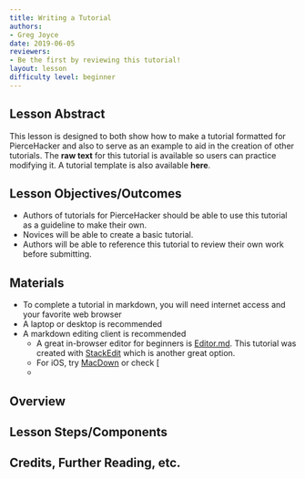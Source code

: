 ```yaml
---
title: Writing a Tutorial
authors:
- Greg Joyce
date: 2019-06-05
reviewers:
- Be the first by reviewing this tutorial!
layout: lesson
difficulty level: beginner
---
```


## Lesson Abstract
This lesson is designed to both show how to make a tutorial formatted for PierceHacker and also to serve as an example to aid in the creation of other tutorials. The **raw text** for this tutorial is available so users can practice modifying it. A tutorial template is also available **here**.

## Lesson Objectives/Outcomes
* Authors of tutorials for PierceHacker should be able to use this tutorial as a guideline to make their own. 
* Novices will be able to create a basic tutorial.
* Authors will be able to reference this tutorial to review their own work before submitting.

## Materials
* To complete a tutorial in markdown, you will need internet access and your favorite web browser
* A laptop or desktop is recommended
* A markdown editing client is recommended
	- A great in-browser editor for beginners is [Editor.md](https://dillinger.io). This tutorial was created with [StackEdit](https://stackedit.io) which is another great option.
	- For iOS, try [MacDown](https://macdown.uranusjr.com) or check [
	- 
## Overview

## Lesson Steps/Components

## Credits, Further Reading, etc.
<!--stackedit_data:
eyJoaXN0b3J5IjpbLTQ4MzE0NDg4LC0xMjE1MzAwMzkxLC01ND
c0ODY5OTcsMTkzMDEyMTc2NF19
-->